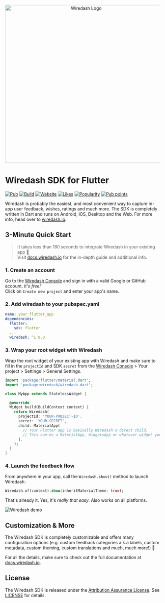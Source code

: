 <p align="center">  
<img src="https://raw.githubusercontent.com/wiredashio/wiredash-sdk/stable/.github/wiredash-text-logo.svg?sanitize=true" width="512px" alt="Wiredash Logo">
</p>

# Wiredash SDK for Flutter

[![Pub](https://img.shields.io/pub/v/wiredash.svg)](https://pub.dartlang.org/packages/wiredash)
[![Build](https://img.shields.io/github/workflow/status/wiredashio/wiredash-sdk/Static%20Analysis)](https://github.com/wiredashio/wiredash-sdk/actions)
[![Website](https://img.shields.io/badge/website-wiredash.io-blue.svg)](https://wiredash.io/)
[![Likes](https://badges.bar/wiredash/likes)](https://pub.dev/packages/wiredash/score)
[![Popularity](https://badges.bar/wiredash/popularity)](https://pub.dev/packages/wiredash/score)
[![Pub points](https://badges.bar/wiredash/pub%20points)](https://pub.dev/packages/wiredash/score)

Wiredash is probably the easiest, and most convenient way to capture in-app user feedback, wishes, ratings and much
more. The SDK is completely written in Dart and runs on Android, iOS, Desktop and the Web. For more info, head over
to [wiredash.io](https://wiredash.io).

## 3-Minute Quick Start

> It takes less than 180 seconds to integrate Wiredash in your existing app 🚀 <br />
> Visit [docs.wiredash.io](https://docs.wiredash.io/guide/#integrating-wiredash-in-your-app) for the in-depth
> guide and additional info.

### 1. Create an account

Go to the [Wiredash Console](https://console.wiredash.io) and sign in with a valid Google or GitHub account. _It's
free!_<br />Click on `Create new project` and enter your app's name.

### 2. Add wiredash to your pubspec.yaml

```yaml
name: your_flutter_app
dependencies:
  flutter:
    sdk: flutter
  ...
  wiredash: ^1.0.0
```

### 3. Wrap your root widget with Wiredash

Wrap the root widget of your existing app with Wiredash and make sure to fill in the `projectId` and SDK `secret`
from the [Wiredash Console](https://console.wiredash.io) > Your project >
Settings > General Settings.

```dart
import 'package:flutter/material.dart';
import 'package:wiredash/wiredash.dart';

class MyApp extends StatelessWidget {

  @override
  Widget build(BuildContext context) {
    return Wiredash(
      projectId: 'YOUR-PROJECT-ID',
      secret: 'YOUR-SECRET',
      child: MaterialApp(
        // Your Flutter app is basically Wiredash's direct child.
        // This can be a MaterialApp, WidgetsApp or whatever widget you like.
      ),
    );
  }
}
```

### 4. Launch the feedback flow

From anywhere in your app, call the `Wiredash.show()` method to launch Wiredash:

```dart
Wiredash.of(context).show(inheritMaterialTheme: true);
```

That's already it. Yes, it's *really that easy*. Also works on all platforms.

![Wiredash demo](https://raw.githubusercontent.com/wiredashio/wiredash-sdk/stable/.github/wiredash-demo.gif)

## Customization & More

The Wiredash SDK is completely customizable and offers many configuration options (e.g. custom feedback categories a.k.a
labels, custom metadata, custom theming, custom translations and much, much more!) 🤯

For all the details, make sure to check out the full documentation
at [docs.wiredash.io](https://docs.wiredash.io/configuration/).

## License

The Wiredash SDK is released under the [Attribution Assurance License](https://opensource.org/licenses/AAL).
See [LICENSE](https://github.com/wiredashio/wiredash-sdk/blob/stable/LICENSE) for details.
